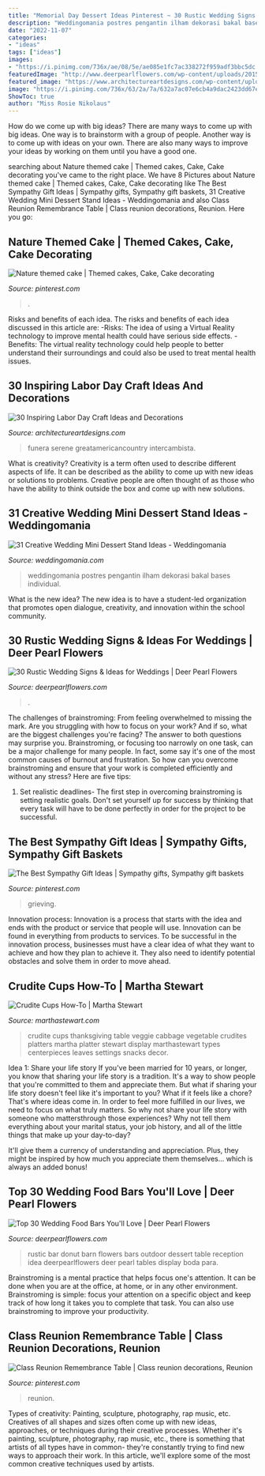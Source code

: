 ```yaml
---
title: "Memorial Day Dessert Ideas Pinterest ~ 30 Rustic Wedding Signs &amp; Ideas For Weddings"
description: "Weddingomania postres pengantin ilham dekorasi bakal bases individual"
date: "2022-11-07"
categories:
- "ideas"
tags: ["ideas"]
images:
- "https://i.pinimg.com/736x/ae/08/5e/ae085e1fc7ac338272f959adf3bbc5dc.jpg"
featuredImage: "http://www.deerpearlflowers.com/wp-content/uploads/2015/03/rustic-wedding-donut-bar.jpg"
featured_image: "https://www.architectureartdesigns.com/wp-content/uploads/2013/08/441-600x450.jpg"
image: "https://i.pinimg.com/736x/63/2a/7a/632a7ac07e6cb4a9dac2423dd67e5850.jpg"
ShowToc: true
author: "Miss Rosie Nikolaus"
---
```



How do we come up with big ideas?
There are many ways to come up with big ideas. One way is to brainstorm with a group of people. Another way is to come up with ideas on your own. There are also many ways to improve your ideas by working on them until you have a good one.

	

		
searching about Nature themed cake | Themed cakes, Cake, Cake decorating you've came to the right place. We have 8 Pictures about Nature themed cake | Themed cakes, Cake, Cake decorating like The Best Sympathy Gift Ideas | Sympathy gifts, Sympathy gift baskets, 31 Creative Wedding Mini Dessert Stand Ideas - Weddingomania and also Class Reunion Remembrance Table | Class reunion decorations, Reunion. Here you go:
		
    
## Nature Themed Cake | Themed Cakes, Cake, Cake Decorating

<img loading=lazy src="https://i.pinimg.com/736x/43/87/93/438793232659e2d3aa5b399b3f82143b--themed-cakes-kid-stuff.jpg" onerror="this.onerror=null;this.src='https://tse3.mm.bing.net/th?id=OIP.DtB6bRYzrLyJwzaPxSSpywHaJ3&amp;pid=15.1';" alt="Nature themed cake | Themed cakes, Cake, Cake decorating">

_Source: pinterest.com_

>. 

	

Risks and benefits of each idea.
The risks and benefits of each idea discussed in this article are: 
-Risks: The idea of using a Virtual Reality technology to improve mental health could have serious side effects.
-Benefits: The virtual reality technology could help people to better understand their surroundings and could also be used to treat mental health issues.

    
## 30 Inspiring Labor Day Craft Ideas And Decorations

<img loading=lazy src="https://www.architectureartdesigns.com/wp-content/uploads/2013/08/441-600x450.jpg" onerror="this.onerror=null;this.src='https://tse2.mm.bing.net/th?id=OIP.skorl5np3prT7x9tbzCyzwHaFj&amp;pid=15.1';" alt="30 Inspiring Labor Day Craft Ideas and Decorations">

_Source: architectureartdesigns.com_

>funera serene greatamericancountry intercambista. 

	

What is creativity?
Creativity is a term often used to describe different aspects of life. It can be described as the ability to come up with new ideas or solutions to problems. Creative people are often thought of as those who have the ability to think outside the box and come up with new solutions.

    
## 31 Creative Wedding Mini Dessert Stand Ideas - Weddingomania

<img loading=lazy src="https://i.weddingomania.com/31-Wedding-Mini-Dessert-Stand-Ideas14.jpg" onerror="this.onerror=null;this.src='https://tse4.mm.bing.net/th?id=OIP.TMqV2tyUOBNrMsCCDdM0zAAAAA&amp;pid=15.1';" alt="31 Creative Wedding Mini Dessert Stand Ideas - Weddingomania">

_Source: weddingomania.com_

>weddingomania postres pengantin ilham dekorasi bakal bases individual. 

	

What is the new idea?
The new idea is to have a student-led organization that promotes open dialogue, creativity, and innovation within the school community.

    
## 30 Rustic Wedding Signs &amp; Ideas For Weddings | Deer Pearl Flowers

<img loading=lazy src="https://www.deerpearlflowers.com/wp-content/uploads/2016/05/dessert-table-sign.jpg" onerror="this.onerror=null;this.src='https://tse2.mm.bing.net/th?id=OIP.uv3Qqf6cX23SUYp-y84TzAHaLF&amp;pid=15.1';" alt="30 Rustic Wedding Signs &amp; Ideas for Weddings | Deer Pearl Flowers">

_Source: deerpearlflowers.com_

>. 

	

The challenges of brainstroming: From feeling overwhelmed to missing the mark.
Are you struggling with how to focus on your work? And if so, what are the biggest challenges you're facing? The answer to both questions may surprise you. Brainstroming, or focusing too narrowly on one task, can be a major challenge for many people. In fact, some say it's one of the most common causes of burnout and frustration. 
So how can you overcome brainstroming and ensure that your work is completed efficiently and without any stress? Here are five tips: 

1. Set realistic deadlines- The first step in overcoming brainstroming is setting realistic goals. Don't set yourself up for success by thinking that every task will have to be done perfectly in order for the project to be successful.

    
## The Best Sympathy Gift Ideas | Sympathy Gifts, Sympathy Gift Baskets

<img loading=lazy src="https://i.pinimg.com/736x/ae/08/5e/ae085e1fc7ac338272f959adf3bbc5dc.jpg" onerror="this.onerror=null;this.src='https://tse2.mm.bing.net/th?id=OIP.rE3Q3ecPFRW0DxWjbU5gRwHaJ3&amp;pid=15.1';" alt="The Best Sympathy Gift Ideas | Sympathy gifts, Sympathy gift baskets">

_Source: pinterest.com_

>grieving. 

	

Innovation process:
Innovation is a process that starts with the idea and ends with the product or service that people will use. Innovation can be found in everything from products to services. To be successful in the innovation process, businesses must have a clear idea of what they want to achieve and how they plan to achieve it. They also need to identify potential obstacles and solve them in order to move ahead.

    
## Crudite Cups How-To | Martha Stewart

<img loading=lazy src="https://assets.marthastewart.com/styles/wmax-1500/d45/vegetable-thanksgiving-crudite-cups-mld106974/vegetable-thanksgiving-crudite-cups-mld106974_sq.jpg?itok=EAoSF1yy" onerror="this.onerror=null;this.src='https://tse3.mm.bing.net/th?id=OIP.6NIco_1ajLgUvU2gFH0i2QHaHa&amp;pid=15.1';" alt="Crudite Cups How-To | Martha Stewart">

_Source: marthastewart.com_

>crudite cups thanksgiving table veggie cabbage vegetable crudites platters martha platter stewart display marthastewart types centerpieces leaves settings snacks decor. 

	

Idea 1: Share your life story
If you've been married for 10 years, or longer, you know that sharing your life story is a tradition. It's a way to show people that you're committed to them and appreciate them. But what if sharing your life story doesn't feel like it's important to you? What if it feels like a chore?
That's where ideas come in. In order to feel more fulfilled in our lives, we need to focus on what truly matters. So why not share your life story with someone who mattersthrough those experiences? Why not tell them everything about your marital status, your job history, and all of the little things that make up your day-to-day?

It'll give them a currency of understanding and appreciation. Plus, they might be inspired by how much you appreciate them themselves... which is always an added bonus!

    
## Top 30 Wedding Food Bars You&#039;ll Love | Deer Pearl Flowers

<img loading=lazy src="http://www.deerpearlflowers.com/wp-content/uploads/2015/03/rustic-wedding-donut-bar.jpg" onerror="this.onerror=null;this.src='https://tse1.mm.bing.net/th?id=OIP.36ATdAOmst2fPn0R_MioxAHaLH&amp;pid=15.1';" alt="Top 30 Wedding Food Bars You&#039;ll Love | Deer Pearl Flowers">

_Source: deerpearlflowers.com_

>rustic bar donut barn flowers bars outdoor dessert table reception idea deerpearlflowers deer pearl tables display boda para. 

	

Brainstroming is a mental practice that helps focus one's attention. It can be done when you are at the office, at home, or in any other environment. Brainstroming is simple: focus your attention on a specific object and keep track of how long it takes you to complete that task. You can also use brainstroming to improve your productivity.

    
## Class Reunion Remembrance Table | Class Reunion Decorations, Reunion

<img loading=lazy src="https://i.pinimg.com/736x/63/2a/7a/632a7ac07e6cb4a9dac2423dd67e5850.jpg" onerror="this.onerror=null;this.src='https://tse1.mm.bing.net/th?id=OIP.gY8dfM-PPE13wW-YOJkPygHaIS&amp;pid=15.1';" alt="Class Reunion Remembrance Table | Class reunion decorations, Reunion">

_Source: pinterest.com_

>reunion. 

	

Types of creativity: Painting, sculpture, photography, rap music, etc.
Creatives of all shapes and sizes often come up with new ideas, approaches, or techniques during their creative processes. Whether it's painting, sculpture, photography, rap music, etc., there is something that artists of all types have in common- they're constantly trying to find new ways to approach their work. In this article, we'll explore some of the most common creative techniques used by artists.

